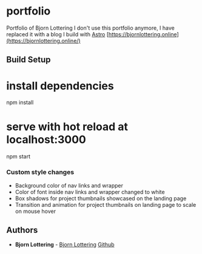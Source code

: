 # portfolio
Portfolio of Bjorn Lottering
I don't use this portfolio anymore, I have replaced it with a blog I build with [Astro](https://github.com/withastro)
[https://bjornlottering.online](https://bjornlottering.online/)

## Build Setup

# install dependencies
npm install

# serve with hot reload at localhost:3000
npm start

### Custom style changes

 * Background color of nav links and wrapper
 * Color of font inside nav links and wrapper changed to white
 * Box shadows for project thumbnails showcased on the landing page
 * Transition and animation for project thumbnails on landing page to scale on mouse hover
 
## Authors

* **Bjorn Lottering** - [Bjorn Lottering](https://bjornlottering.online/) [Github](https://github.com/volmalites)
